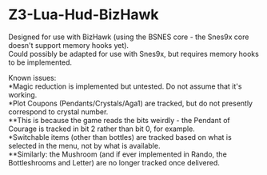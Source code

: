 # Z3-Lua-Hud-BizHawk

Designed for use with BizHawk (using the BSNES core - the Snes9x core doesn't support memory hooks yet).  
Could possibly be adapted for use with Snes9x, but requires memory hooks to be implemented.  

Known issues:  
  *Magic reduction is implemented but untested. Do not assume that it's working.  
  *Plot Coupons (Pendants/Crystals/Aga1) are tracked, but do not presently correspond to crystal number.  
  **This is because the game reads the bits weirdly - the Pendant of Courage is tracked in bit 2 rather than bit 0, for example.  
  *Switchable items (other than bottles) are tracked based on what is selected in the menu, not by what is available.  
  **Similarly: the Mushroom (and if ever implemented in Rando, the Bottleshrooms and Letter) are no longer tracked once delivered.  